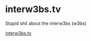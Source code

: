 interw3bs.tv
============

Stupid shit about the interw3bs (w3bs)

[interw3bs.tv](http://bullgit.github.io/interw3bs.tv/)
